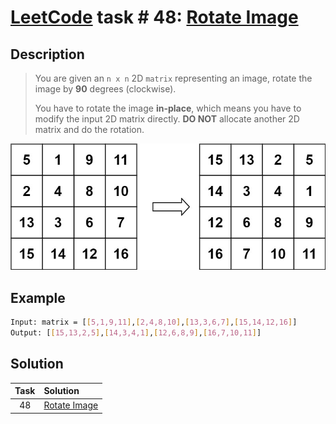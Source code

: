 # [LeetCode][leetcode] task # 48: [Rotate Image][task]

Description
-----------

> You are given an `n x n` 2D `matrix` representing an image,
> rotate the image by **90** degrees (clockwise).
> 
> You have to rotate the image **in-place**,
> which means you have to modify the input 2D matrix directly.
> **DO NOT** allocate another 2D matrix and do the rotation.

![matrix.png](image/matrix.png)

Example
-------

```sh
Input: matrix = [[5,1,9,11],[2,4,8,10],[13,3,6,7],[15,14,12,16]]
Output: [[15,13,2,5],[14,3,4,1],[12,6,8,9],[16,7,10,11]]
```

Solution
--------

| Task | Solution                 |
|:----:|:-------------------------|
|  48  | [Rotate Image][solution] |


[leetcode]: <http://leetcode.com/>
[task]: <https://leetcode.com/problems/rotate-image/>
[solution]: <https://github.com/wellaxis/praxis-leetcode/blob/main/src/main/java/com/witalis/praxis/leetcode/task/h1/p48/option/Practice.java>
